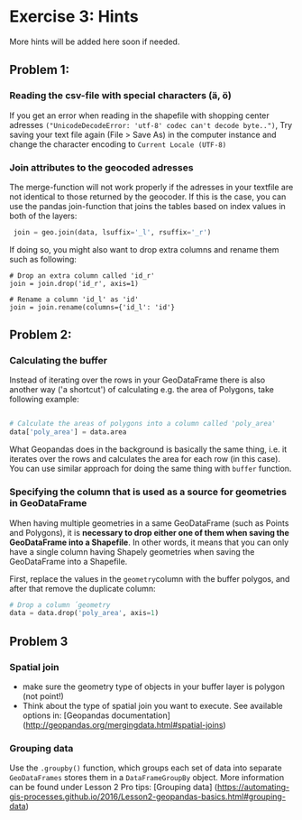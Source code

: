 # Exercise 3: Hints

More hints will be added here soon if needed. 


## Problem 1: 
### Reading the csv-file with special characters (ä, ö)

If you get an error when reading in the shapefile with shopping center adresses `("UnicodeDecodeError: 'utf-8' codec can't decode byte..")`, Try saving your text file again (File > Save As) in the computer instance and change the character encoding to  `Current Locale (UTF-8)`

### Join attributes to the geocoded adresses

The merge-function will not work properly if the adresses in your textfile are not identical to those returned by the geocoder. If this is the case, you can use the pandas join-function that joins the tables based on index values in both of the layers: 

```python
 join = geo.join(data, lsuffix='_l', rsuffix='_r')
```

If doing so, you might also want to drop extra columns and rename them such as following:

```
# Drop an extra column called 'id_r'
join = join.drop('id_r', axis=1)

# Rename a column 'id_l' as 'id'
join = join.rename(columns={'id_l': 'id'}
```

## Problem 2:

### Calculating the buffer

Instead of iterating over the rows in your GeoDataFrame there is also another way ('a shortcut') of calculating e.g. the area of Polygons, take following example:

```python

# Calculate the areas of polygons into a column called 'poly_area'
data['poly_area'] = data.area
```

What Geopandas does in the background is basically the same thing, i.e. it iterates over the rows and calculates the area for each row (in this case). You can use similar approach 
for doing the same thing with `buffer` function. 

### Specifying the column that is used as a source for geometries in GeoDataFrame

When having multiple geometries in a same GeoDataFrame (such as Points and Polygons), it is **necessary to drop either one of them when saving the GeoDataFrame into a Shapefile**. In other words, it means that you can only have a single column having Shapely geometries when saving the GeoDataFrame into a Shapefile. 

First, replace the values in the `geometry`column with the buffer polygos, and after that remove the duplicate column:

 ```python
 # Drop a column ´geometry
 data = data.drop('poly_area', axis=1)
 ```
 

## Problem 3
 
### Spatial join
- make sure the geometry type of objects in your buffer layer is polygon (not point!)
- Think about the type of spatial join you want to execute. See available options in: [Geopandas documentation] (http://geopandas.org/mergingdata.html#spatial-joins)

### Grouping data
Use the `.groupby()` function, which groups each set of data into separate `GeoDataFrames` stores them in a `DataFrameGroupBy` object. More information can be found under Lesson 2 Pro tips:
[Grouping data] (https://automating-gis-processes.github.io/2016/Lesson2-geopandas-basics.html#grouping-data)
